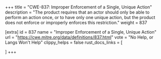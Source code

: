 +++
title = "CWE-837: Improper Enforcement of a Single, Unique Action"
description	= "The product requires that an actor should only be able to perform an action once, or to have only one unique action, but the product does not enforce or improperly enforces this restriction."
weight = 837

[extra]
id = 837
name = "Improper Enforcement of a Single, Unique Action"
url = "https://cwe.mitre.org/data/definitions/837.html"
vote = "No Help, or Langs Won't Help"
clippy_helps = false
rust_docs_links = [
	
]
+++

